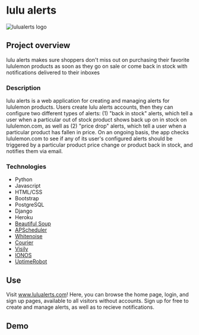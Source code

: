 # lulu alerts
![lulualerts logo](retail_alerts/lulu_alerts/static/lulu_alerts/big_icon.png)

## Project overview
lulu alerts makes sure shoppers don't miss out on purchasing their favorite lululemon products as soon as they go on sale or come back in stock with notifications delivered to their inboxes 

### Description
lulu alerts is a web application for creating and managing alerts for lululemon products.  Users create lulu alerts accounts, then they can configure two different types of alerts: (1) "back in stock" alerts, which tell a user when a particular out of stock product shows back up on in stock on lululemon.com, as well as (2) "price drop" alerts, which tell a user when a particular product has fallen in price.  On an ongoing basis, the app checks lululemon.com to see if any of its user's configured alerts should be triggered by a particular product price change or product back in stock, and notifies them via email.

### Technologies
- Python
- Javascript
- HTML/CSS
- Bootstrap
- PostgreSQL
- Django
- Heroku
- [Beautiful Soup](https://pypi.org/project/beautifulsoup4/)
- [APScheduler](https://apscheduler.readthedocs.io/en/3.x/) 
- [Whitenoise](http://whitenoise.evans.io/en/stable/)
- [Courier](https://www.courier.com/)
- [Visily](https://www.visily.ai/)
- [IONOS](https://www.ionos.com/)
- [UptimeRobot](https://uptimerobot.com/)

<!-- ## Video Demo
 -->

## Use
Visit www.lulualerts.com! Here, you can browse the home page, login, and sign up pages, available to all visitors without accounts.  Sign up for free to create and manage alerts, as well as to recieve notifications.


## Demo


<!-- ## Challenges, Tradeoffs & future features
- Handling user input
- Making it free - add donations!! uptime robot
- ux
- user notifications improvement! text, more immediate
- managing dev & prod envits w diff settings (static files etc)
 -->

<!-- 
## Testing & monitoring -->

<!-- ## Wading through code -->